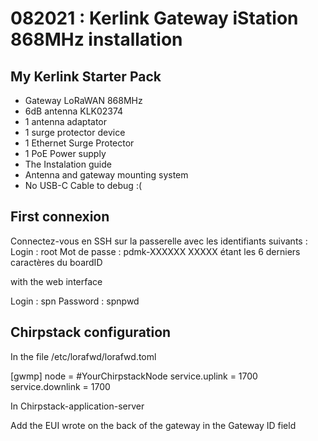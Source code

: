 # 082021 : Kerlink Gateway iStation 868MHz installation

## My Kerlink Starter Pack

- Gateway LoRaWAN 868MHz
- 6dB antenna KLK02374
- 1 antenna adaptator
- 1 surge protector device
- 1 Ethernet Surge Protector
- 1 PoE Power supply 
- The Instalation guide
- Antenna and gateway mounting system
- No USB-C Cable to debug :(


## First connexion

Connectez-vous en SSH sur la passerelle avec les identifiants suivants :
Login : root
Mot de passe : pdmk-XXXXXX
XXXXX étant les 6 derniers caractères du boardID

with the web interface

Login : spn
Password : spnpwd


## Chirpstack configuration

In the file /etc/lorafwd/lorafwd.toml

[gwmp]
node = #YourChirpstackNode
service.uplink = 1700
service.downlink = 1700

In Chirpstack-application-server

Add the EUI wrote on the back of the gateway in the Gateway ID field

